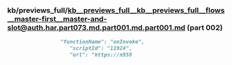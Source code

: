 ### kb/previews_full/kb__previews_full__kb__previews_full__flows__master-first__master-and-slot@auth.har.part073.md.part001.md.part001.md (part 002)

```md
                 "functionName": "onInvoke",
                    "scriptId": "11924",
                    "url": "https://n958
```

```

